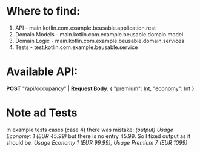 # Where to find:
1. API - main.kotlin.com.example.beusable.application.rest
2. Domain Models - main.kotlin.com.example.beusable.domain.model
3. Domain Logic - main.kotlin.com.example.beusable.domain.services
4. Tests - test.kotlin.com.example.beusable.service

# Available API:

**POST** "/api/occupancy" | **Request Body**: { "premium": Int, "economy": Int } 

# Note ad Tests

In example tests cases (case 4) there was mistake: *(output) Usage Economy: 1 (EUR 45.99)* but there is no entry 45.99. So I fixed output as it should be: *Usage Economy 1 (EUR 99.99), Usage Premium 7 (EUR 1099)*
